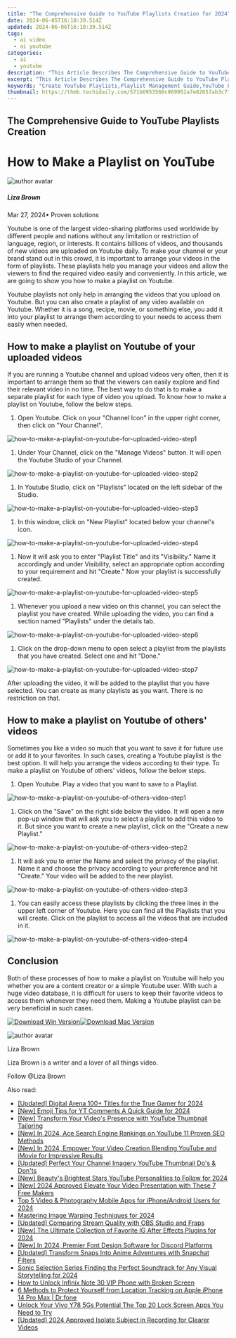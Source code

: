```yaml
---
title: "The Comprehensive Guide to YouTube Playlists Creation for 2024"
date: 2024-06-05T16:10:39.514Z
updated: 2024-06-06T16:10:39.514Z
tags:
  - ai video
  - ai youtube
categories:
  - ai
  - youtube
description: "This Article Describes The Comprehensive Guide to YouTube Playlists Creation for 2024"
excerpt: "This Article Describes The Comprehensive Guide to YouTube Playlists Creation for 2024"
keywords: "Create YouTube Playlists,Playlist Management Guide,YouTube Playlist Basics,Mastering Video Playlists,Organizing YouTube Videos,Best Practices for Playlists,YouTube Playlist Strategies"
thumbnail: https://thmb.techidaily.com/571b6953560c969952a7e82657ab3c73d752ed211ca4fd673ea682421459ce79.png
---
```


## The Comprehensive Guide to YouTube Playlists Creation

# How to Make a Playlist on YouTube

![author avatar](https://lh5.googleusercontent.com/-AIMmjowaFs4/AAAAAAAAAAI/AAAAAAAAABc/Y5UmwDaI7HU/s250-c-k/photo.jpg)

##### Liza Brown

 Mar 27, 2024• Proven solutions

Youtube is one of the largest video-sharing platforms used worldwide by different people and nations without any limitation or restriction of language, region, or interests. It contains billions of videos, and thousands of new videos are uploaded on Youtube daily. To make your channel or your brand stand out in this crowd, it is important to arrange your videos in the form of playlists. These playlists help you manage your videos and allow the viewers to find the required video easily and conveniently. In this article, we are going to show you how to make a playlist on Youtube.

Youtube playlists not only help in arranging the videos that you upload on Youtube. But you can also create a playlist of any video available on Youtube. Whether it is a song, recipe, movie, or something else, you add it into your playlist to arrange them according to your needs to access them easily when needed.

## How to make a playlist on Youtube of your uploaded videos

If you are running a Youtube channel and upload videos very often, then it is important to arrange them so that the viewers can easily explore and find their relevant video in no time. The best way to do that is to make a separate playlist for each type of video you upload. To know how to make a playlist on Youtube, follow the below steps.

 1. Open Youtube. Click on your "Channel Icon" in the upper right corner, then click on "Your Channel".

![how-to-make-a-playlist-on-youtube-for-uploaded-video-step1](https://images.wondershare.com/how-to-make-a-playlist-on-youtube-for-uploaded-video-step1.jpg)

1. Under Your Channel, click on the "Manage Videos" button. It will open the Youtube Studio of your Channel.

![how-to-make-a-playlist-on-youtube-for-uploaded-video-step2](https://images.wondershare.com/filmora/article-images/how-to-make-a-playlist-on-youtube-for-uploaded-video-step2.jpg)

1. In Youtube Studio, click on "Playlists" located on the left sidebar of the Studio.

![how-to-make-a-playlist-on-youtube-for-uploaded-video-step3](https://images.wondershare.com/how-to-make-a-playlist-on-youtube-for-uploaded-video-step3.jpg)

1. In this window, click on "New Playlist" located below your channel's icon.

![how-to-make-a-playlist-on-youtube-for-uploaded-video-step4](https://images.wondershare.com/how-to-make-a-playlist-on-youtube-for-uploaded-video-step4.jpg)

1. Now it will ask you to enter "Playlist Title" and its "Visibility." Name it accordingly and under Visibility, select an appropriate option according to your requirement and hit "Create." Now your playlist is successfully created.

![how-to-make-a-playlist-on-youtube-for-uploaded-video-step5](https://images.wondershare.com/how-to-make-a-playlist-on-youtube-for-uploaded-video-step5.jpg)

1. Whenever you upload a new video on this channel, you can select the playlist you have created. While uploading the video, you can find a section named "Playlists" under the details tab.

![how-to-make-a-playlist-on-youtube-for-uploaded-video-step6](https://images.wondershare.com/how-to-make-a-playlist-on-youtube-for-uploaded-video-step6.jpg)

1. Click on the drop-down menu to open select a playlist from the playlists that you have created. Select one and hit "Done."

![how-to-make-a-playlist-on-youtube-for-uploaded-video-step7](https://images.wondershare.com/how-to-make-a-playlist-on-youtube-for-uploaded-video-step7.jpg)

After uploading the video, it will be added to the playlist that you have selected. You can create as many playlists as you want. There is no restriction on that.

## How to make a playlist on Youtube of others' videos

Sometimes you like a video so much that you want to save it for future use or add it to your favorites. In such cases, creating a Youtube playlist is the best option. It will help you arrange the videos according to their type. To make a playlist on Youtube of others' videos, follow the below steps.

1. Open Youtube. Play a video that you want to save to a Playlist.

![how-to-make-a-playlist-on-youtube-of-others-video-step1](https://images.wondershare.com/how-to-make-a-playlist-on-youtube-of-others-video-step1.jpg)

1. Click on the "Save" on the right side below the video. It will open a new pop-up window that will ask you to select a playlist to add this video to it. But since you want to create a new playlist, click on the "Create a new Playlist."

![how-to-make-a-playlist-on-youtube-of-others-video-step2](https://images.wondershare.com/how-to-make-a-playlist-on-youtube-of-others-video-step2.jpg)

1. It will ask you to enter the Name and select the privacy of the playlist. Name it and choose the privacy according to your preference and hit "Create." Your video will be added to the new playlist.

![how-to-make-a-playlist-on-youtube-of-others-video-step3](https://images.wondershare.com/how-to-make-a-playlist-on-youtube-of-others-video-step3.jpg)

1. You can easily access these playlists by clicking the three lines in the upper left corner of Youtube. Here you can find all the Playlists that you will create. Click on the playlist to access all the videos that are included in it.

![how-to-make-a-playlist-on-youtube-of-others-video-step4](https://images.wondershare.com/how-to-make-a-playlist-on-youtube-of-others-video-step4.jpg)

## Conclusion

Both of these processes of how to make a playlist on Youtube will help you whether you are a content creator or a simple Youtube user. With such a huge video database, it is difficult for users to keep their favorite videos to access them whenever they need them. Making a Youtube playlist can be very beneficial in such cases.

[![Download Win Version](https://images.wondershare.com/filmora/guide/download-btn-win.jpg)](https://tools.techidaily.com/wondershare/filmora/download/)[![Download Mac Version](https://images.wondershare.com/filmora/guide/download-btn-mac.jpg)](https://tools.techidaily.com/wondershare/filmora/download/)

![author avatar](https://lh5.googleusercontent.com/-AIMmjowaFs4/AAAAAAAAAAI/AAAAAAAAABc/Y5UmwDaI7HU/s250-c-k/photo.jpg)

Liza Brown

Liza Brown is a writer and a lover of all things video.

Follow @Liza Brown

<span class="atpl-alsoreadstyle">Also read:</span>
<div><ul>
<li><a href="https://facebook-video-share.techidaily.com/updated-digital-arena-100plus-titles-for-the-true-gamer-for-2024/"><u>[Updated] Digital Arena  100+ Titles for the True Gamer for 2024</u></a></li>
<li><a href="https://facebook-video-share.techidaily.com/new-emoji-tips-for-yt-comments-a-quick-guide-for-2024/"><u>[New] Emoji Tips for YT Comments  A Quick Guide for 2024</u></a></li>
<li><a href="https://facebook-video-share.techidaily.com/new-transform-your-videos-presence-with-youtube-thumbnail-tailoring/"><u>[New] Transform Your Video's Presence with YouTube Thumbnail Tailoring</u></a></li>
<li><a href="https://facebook-video-share.techidaily.com/new-in-2024-ace-search-engine-rankings-on-youtube-11-proven-seo-methods/"><u>[New] In 2024, Ace Search Engine Rankings on YouTube  11 Proven SEO Methods</u></a></li>
<li><a href="https://facebook-video-share.techidaily.com/new-in-2024-empower-your-video-creation-blending-youtube-and-imovie-for-impressive-results/"><u>[New] In 2024, Empower Your Video Creation  Blending YouTube and iMovie for Impressive Results</u></a></li>
<li><a href="https://facebook-video-share.techidaily.com/updated-perfect-your-channel-imagery-youtube-thumbnail-dos-and-donts/"><u>[Updated] Perfect Your Channel Imagery  YouTube Thumbnail Do's & Don'ts</u></a></li>
<li><a href="https://facebook-video-share.techidaily.com/new-beautys-brightest-stars-youtube-personalities-to-follow-for-2024/"><u>[New] Beauty's Brightest Stars  YouTube Personalities to Follow for 2024</u></a></li>
<li><a href="https://facebook-video-share.techidaily.com/new-2024-approved-elevate-your-video-presentation-with-these-7-free-makers/"><u>[New] 2024 Approved  Elevate Your Video Presentation with These 7 Free Makers</u></a></li>
<li><a href="https://facebook-video-share.techidaily.com/top-5-video-and-photography-mobile-apps-for-iphoneandroid-users-for-2024/"><u>Top 5 Video & Photography Mobile Apps for iPhone/Android Users for 2024</u></a></li>
<li><a href="https://extra-support.techidaily.com/mastering-image-warping-techniques-for-2024/"><u>Mastering Image Warping Techniques for 2024</u></a></li>
<li><a href="https://screen-sharing-recording.techidaily.com/updated-comparing-stream-quality-with-obs-studio-and-fraps/"><u>[Updated] Comparing Stream Quality with OBS Studio and Fraps</u></a></li>
<li><a href="https://instagram-videos.techidaily.com/new-the-ultimate-collection-of-favorite-ig-after-effects-plugins-for-2024/"><u>[New] The Ultimate Collection of Favorite IG After Effects Plugins for 2024</u></a></li>
<li><a href="https://discord-videos.techidaily.com/new-in-2024-premier-font-design-software-for-discord-platforms/"><u>[New] In 2024, Premier Font Design Software for Discord Platforms</u></a></li>
<li><a href="https://snapchat-videos.techidaily.com/updated-transform-snaps-into-anime-adventures-with-snapchat-filters/"><u>[Updated] Transform Snaps Into Anime Adventures with Snapchat Filters</u></a></li>
<li><a href="https://sound-optimizing.techidaily.com/sonic-selection-series-finding-the-perfect-soundtrack-for-any-visual-storytelling-for-2024/"><u>Sonic Selection Series Finding the Perfect Soundtrack for Any Visual Storytelling for 2024</u></a></li>
<li><a href="https://unlock-android.techidaily.com/how-to-unlock-infinix-note-30-vip-phone-with-broken-screen-by-drfone-android/"><u>How to Unlock Infinix Note 30 VIP Phone with Broken Screen</u></a></li>
<li><a href="https://iphone-location.techidaily.com/6-methods-to-protect-yourself-from-location-tracking-on-apple-iphone-14-pro-max-drfone-by-drfone-virtual-ios/"><u>6 Methods to Protect Yourself from Location Tracking on Apple iPhone 14 Pro Max | Dr.fone</u></a></li>
<li><a href="https://android-unlock.techidaily.com/unlock-your-vivo-y78-5gs-potential-the-top-20-lock-screen-apps-you-need-to-try-by-drfone-android/"><u>Unlock Your Vivo Y78 5Gs Potential The Top 20 Lock Screen Apps You Need to Try</u></a></li>
<li><a href="https://video-screen-grab.techidaily.com/updated-2024-approved-isolate-subject-in-recording-for-clearer-videos/"><u>[Updated] 2024 Approved  Isolate Subject in Recording for Clearer Videos</u></a></li>
</ul></div>

<ins class="adsbygoogle"
      style="display:block"
      data-ad-client="ca-pub-7571918770474297"
      data-ad-slot="8358498916"
      data-ad-format="auto"
      data-full-width-responsive="true"></ins>